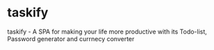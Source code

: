 # taskify

taskify - A SPA for making your life more productive with its Todo-list, Password generator and currnecy converter
